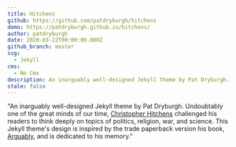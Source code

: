 ```yaml
---
title: Hitchens
github: https://github.com/patdryburgh/hitchens
demo: https://patdryburgh.github.io/hitchens/
author: patdryburgh
date: 2020-03-22T00:00:00.000Z
github_branch: master
ssg:
  - Jekyll
cms:
  - No Cms
description: An inarguably well-designed Jekyll theme by Pat Dryburgh.
stale: false
---
```

"An inarguably well-designed Jekyll theme by Pat Dryburgh. Undoubtably one of the great minds of our time, [Christopher Hitchens](https://en.wikipedia.org/wiki/Christopher_Hitchens) challenged his readers to think deeply on topics of politics, religion, war, and science. This Jekyll theme's design is inspired by the trade paperback version his book, [Arguably](https://en.wikipedia.org/wiki/Arguably), and is dedicated to his memory."
